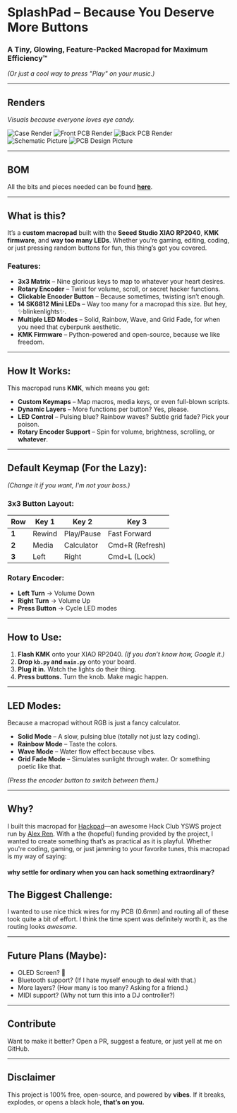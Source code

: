# SplashPad – Because You Deserve More Buttons  

### A Tiny, Glowing, Feature-Packed Macropad for Maximum Efficiency™  

*(Or just a cool way to press "Play" on your music.)*  

---

## Renders 
*Visuals because everyone loves eye candy.*

![Case Render](/CAD/Renders/caseRender.png)
![Front PCB Render](/CAD/Renders/frontPCBRender.png)
![Back PCB Render](/CAD/Renders/backPCBRender.png)
![Schematic Picture](/CAD/Renders/schematic.png)
![PCB Design Picture](/CAD/Renders/PCBRender.png)

---
## BOM
All the bits and pieces needed can be found **[here](/BOM.md)**.

---

## What is this?  
It’s a **custom macropad** built with the **Seeed Studio XIAO RP2040**, **KMK firmware**, and **way too many LEDs**. Whether you’re gaming, editing, coding, or just pressing random buttons for fun, this thing’s got you covered.

### Features:
- **3x3 Matrix** – Nine glorious keys to map to whatever your heart desires.
- **Rotary Encoder** – Twist for volume, scroll, or secret hacker functions.
- **Clickable Encoder Button** – Because sometimes, twisting isn’t enough.
- **14 SK6812 Mini LEDs** – Way too many for a macropad this size. But hey, ✨blinkenlights✨.
- **Multiple LED Modes** – Solid, Rainbow, Wave, and Grid Fade, for when you need that cyberpunk aesthetic.
- **KMK Firmware** – Python-powered and open-source, because we like freedom.

---

## How It Works:
This macropad runs **KMK**, which means you get:
- **Custom Keymaps** – Map macros, media keys, or even full-blown scripts.
- **Dynamic Layers** – More functions per button? Yes, please.
- **LED Control** – Pulsing blue? Rainbow waves? Subtle grid fade? Pick your poison.
- **Rotary Encoder Support** – Spin for volume, brightness, scrolling, or **whatever**.

---

## Default Keymap (For the Lazy):
*(Change it if you want, I'm not your boss.)*

### **3x3 Button Layout:**
| Row   | Key 1  | Key 2      | Key 3           |
|-------|--------|------------|-----------------|
| **1** | Rewind | Play/Pause | Fast Forward    |
| **2** | Media  | Calculator | Cmd+R (Refresh) |
| **3** | Left   | Right      | Cmd+L (Lock)    |

### **Rotary Encoder:**
- **Left Turn** → Volume Down
- **Right Turn** → Volume Up
- **Press Button** → Cycle LED modes

---

## How to Use:  
1. **Flash KMK** onto your XIAO RP2040. *(If you don’t know how, Google it.)*
2. **Drop `kb.py` and `main.py`** onto your board.
3. **Plug it in.** Watch the lights do their thing.
4. **Press buttons.** Turn the knob. Make magic happen.

---

## LED Modes:
Because a macropad without RGB is just a fancy calculator.

- **Solid Mode** – A slow, pulsing blue (totally not just lazy coding).
- **Rainbow Mode** – Taste the colors.
- **Wave Mode** – Water flow effect because vibes.
- **Grid Fade Mode** – Simulates sunlight through water. Or something poetic like that.

*(Press the encoder button to switch between them.)*

---

## Why?
I built this macropad for [Hackpad](https://hackpad.hackclub.com/)—an awesome Hack Club YSWS project run by [Alex Ren](https://github.com/qcoral). With a the (hopeful) funding provided by the project, I wanted to create something that’s as practical as it is playful. Whether you're coding, gaming, or just jamming to your favorite tunes, this macropad is my way of saying:

#### why settle for ordinary when you can hack something extraordinary?

## The Biggest Challenge:
I wanted to use nice thick wires for my PCB (0.6mm) and routing all of these took quite a bit of effort. I think the time spent was definitely worth it, as the routing looks *awesome*.

---

## Future Plans (Maybe):  
- OLED Screen? 🤔  
- Bluetooth support? (If I hate myself enough to deal with that.)
- More layers? (How many is too many? Asking for a friend.)
- MIDI support? (Why not turn this into a DJ controller?)

---

## Contribute  
Want to make it better? Open a PR, suggest a feature, or just yell at me on GitHub.

---

## Disclaimer  
This project is 100% free, open-source, and powered by **vibes**. If it breaks, explodes, or opens a black hole, **that’s on you.**
